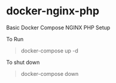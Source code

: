 # docker-nginx-php
Basic Docker Compose NGINX PHP Setup 

To Run

> docker-compose up -d

To shut down

> docker-compose down

